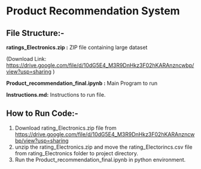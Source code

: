 # Product Recommendation System

## File Structure:-

**ratings_Electronics.zip :**  ZIP file containing large dataset  

(Download Link: https://drive.google.com/file/d/10dG5E4_M3R9DnHkz3F02hKARAnzncwbp/view?usp=sharing )

**Product_recommendation_final.ipynb :** Main Program to run

**Instructions.md:** Instructions to run file.

## How to Run Code:-

1) Download rating_Electronics.zip file from https://drive.google.com/file/d/10dG5E4_M3R9DnHkz3F02hKARAnzncwbp/view?usp=sharing
2) unzip the rating_Electronics.zip and move the rating_Electorincs.csv file from rating_Electronics folder to project directory.
3) Run the Product_recommendation_final.ipynb in python environment.

